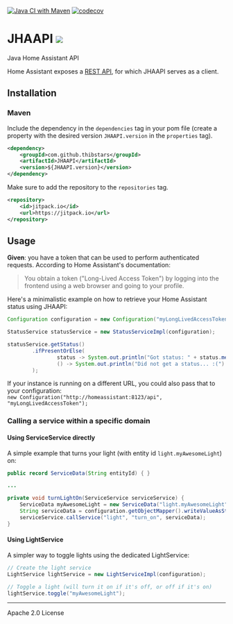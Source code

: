 [![Java CI with Maven](https://github.com/Thibstars/JHAAPI/actions/workflows/ci.yml/badge.svg)](https://github.com/Thibstars/JHAAPI/actions/workflows/ci.yml) [![codecov](https://codecov.io/gh/Thibstars/JHAAPI/graph/badge.svg?token=ri2r2Xbq1m)](https://codecov.io/gh/Thibstars/JHAAPI)
# JHAAPI [![](https://jitpack.io/v/Thibstars/JHAAPI.svg)](https://jitpack.io/#Thibstars/JHAAPI)
Java Home Assistant API

Home Assistant exposes a [REST API](https://developers.home-assistant.io/docs/api/rest/), for which JHAAPI serves as a client.

## Installation
### Maven

Include the dependency in the `dependencies` tag in your pom file (create a property with the desired version `JHAAPI.version` in the `properties` tag).

````xml
<dependency>
    <groupId>com.github.thibstars</groupId>
    <artifactId>JHAAPI</artifactId>
    <version>${JHAAPI.version}</version>
</dependency>
````

Make sure to add the repository to the `repositories` tag.
````xml
<repository>
    <id>jitpack.io</id>
    <url>https://jitpack.io</url>
</repository>
````

## Usage

**Given**: you have a token that can be used to perform authenticated requests.
According to Home Assistant's documentation:
>You obtain a token ("Long-Lived Access Token") by logging into the frontend using a web browser and going to your profile.

Here's a minimalistic example on how to retrieve your Home Assistant status using JHAAPI:
````java
Configuration configuration = new Configuration("myLongLivedAccessToken");

StatusService statusService = new StatusServiceImpl(configuration);

statusService.getStatus()
        .ifPresentOrElse(
                status -> System.out.println("Got status: " + status.message()),
                () -> System.out.println("Did not get a status... :(")
        );
````

If your instance is running on a different URL, you could also pass that to your configuration:  
`new Configuration("http://homeassistant:8123/api", "myLongLivedAccessToken");`

### Calling a service within a specific domain

#### Using ServiceService directly

A simple example that turns your light (with entity id `light.myAwesomeLight`) on:
````java
public record ServiceData(String entityId) { }

...

private void turnLightOn(ServiceService serviceService) {
    ServiceData myAwesomeLight = new ServiceData("light.myAwesomeLight");
    String serviceData = configuration.getObjectMapper().writeValueAsString(myAwesomeLight);
    serviceService.callService("light", "turn_on", serviceData);
}
````

#### Using LightService

A simpler way to toggle lights using the dedicated LightService:
````java
// Create the light service
LightService lightService = new LightServiceImpl(configuration);

// Toggle a light (will turn it on if it's off, or off if it's on)
lightService.toggle("myAwesomeLight");
````

---
Apache 2.0 License